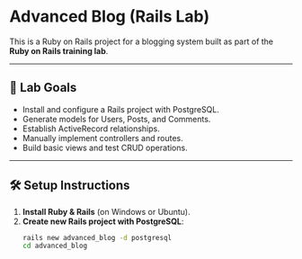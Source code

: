 # Advanced Blog (Rails Lab)

This is a Ruby on Rails project for a blogging system built as part of the **Ruby on Rails training lab**.

---

## 📌 Lab Goals

- Install and configure a Rails project with PostgreSQL.
- Generate models for Users, Posts, and Comments.
- Establish ActiveRecord relationships.
- Manually implement controllers and routes.
- Build basic views and test CRUD operations.

---

## 🛠️ Setup Instructions

1. **Install Ruby & Rails** (on Windows or Ubuntu).
2. **Create new Rails project with PostgreSQL**:
   ```bash
   rails new advanced_blog -d postgresql
   cd advanced_blog
